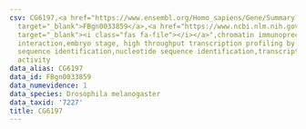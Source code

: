 ```yaml
---
csv: CG6197,<a href="https://www.ensembl.org/Homo_sapiens/Gene/Summary?db=core;g=FBgn0033859"
  target="_blank">FBgn0033859</a>,<a href="https://www.ncbi.nlm.nih.gov/pubmed/15998452"
  target="_blank"><i class="fas fa-file"></i></a>",chromatin immunoprecipitation assay,direct
  interaction,embryo stage, high throughput transcription profiling by microarray,nucleotide
  sequence identification,nucleotide sequence identification,transcriptional regulation,up-regulates
  activity
data_alias: CG6197
data_id: FBgn0033859
data_numevidence: 1
data_species: Drosophila melanogaster
data_taxid: '7227'
title: CG6197
---
```

